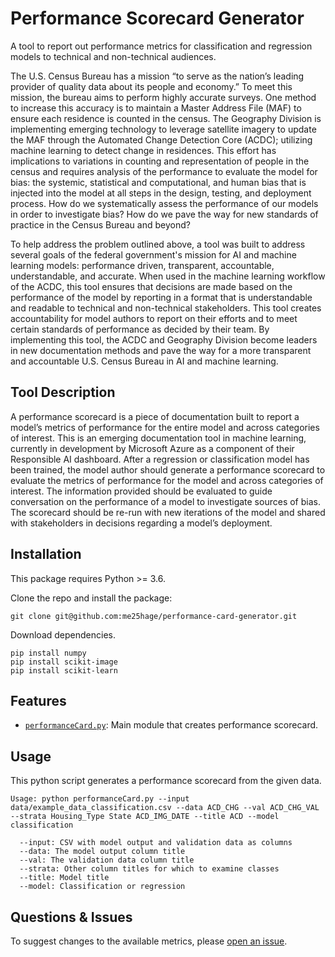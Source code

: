 # Performance Scorecard Generator
A tool to report out performance metrics for classification and regression models to technical and non-technical audiences.

The U.S. Census Bureau has a mission “to serve as the nation’s leading provider of quality data about its people and economy.” To meet this mission, the bureau aims to perform highly accurate surveys. One method to increase this accuracy is to maintain a Master Address File (MAF) to ensure each residence is counted in the census. The Geography Division is implementing emerging technology to leverage satellite imagery to update the MAF through the Automated Change Detection Core (ACDC); utilizing machine learning to detect change in residences. This effort has implications to variations in counting and representation of people in the census and requires analysis of the performance to evaluate the model for bias: the systemic, statistical and computational, and human bias that is injected into the model at all steps in the design, testing, and deployment process. How do we systematically assess the performance of our models in order to investigate bias? How do we pave the way for new standards of practice in the Census Bureau and beyond?

To help address the problem outlined above, a tool was built to address several goals of the federal government's mission for AI and machine learning models: performance driven, transparent, accountable, understandable, and accurate. When used in the machine learning workflow of the ACDC, this tool ensures that decisions are made based on the performance of the model by reporting in a format that is understandable and readable to technical and non-technical stakeholders. This tool creates accountability for model authors to report on their efforts and to meet certain standards of performance as decided by their team. By implementing this tool, the ACDC and Geography Division become leaders in new documentation methods and pave the way for a more transparent and accountable U.S. Census Bureau in AI and machine learning.


## Tool Description 
A performance scorecard is a piece of documentation built to report a model’s metrics of performance for the entire model and across categories of interest. This is an emerging documentation tool in machine learning, currently in development by Microsoft Azure as a component of their Responsible AI dashboard. After a regression or classification model has been trained, the model author should generate a performance scorecard to evaluate the metrics of performance for the model and across categories of interest. The information provided should be evaluated to guide conversation on the performance of a model to investigate sources of bias. The scorecard should be re-run with new iterations of the model and shared with stakeholders in decisions regarding a model’s deployment.

## Installation

This package requires Python >= 3.6.

Clone the repo and install the package:
```
git clone git@github.com:me25hage/performance-card-generator.git
```

Download dependencies.
```
pip install numpy
pip install scikit-image
pip install scikit-learn
```

## Features

* [`performanceCard.py`](performance-card-generator/performanceCard.py): Main module that creates performance scorecard.

## Usage

This python script generates a performance scorecard from the given data.

```
Usage: python performanceCard.py --input data/example_data_classification.csv --data ACD_CHG --val ACD_CHG_VAL --strata Housing_Type State ACD_IMG_DATE --title ACD --model classification

  --input: CSV with model output and validation data as columns
  --data: The model output column title
  --val: The validation data column title
  --strata: Other column titles for which to examine classes
  --title: Model title
  --model: Classification or regression

```

## Questions & Issues

To suggest changes to the available metrics, please [open an issue](https://github.com/me25hage/performance-card-generator/issues).
